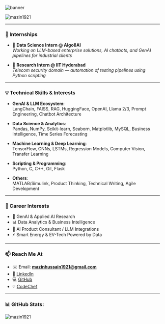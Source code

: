 


![banner](https://github.com/user-attachments/assets/9cb0069f-9957-44a1-b798-a2f269dcea13)




<p align="left">
  <img src="https://komarev.com/ghpvc/?username=mazin1921&label=Profile%20views&color=0e75b6&style=flat" alt="mazin1921" />
</p>



---

### 💼 Internships

- 🔭 **Data Science Intern @ Algo8AI**  
  *Working on LLM-based enterprise solutions, AI chatbots, and GenAI pipelines for industrial clients*

- 📡 **Research Intern @ IIT Hyderabad**  
  *Telecom security domain — automation of testing pipelines using Python scripting*

---

### 💡 Technical Skills & Interests

- **GenAI & LLM Ecosystem**:  
  LangChain, FAISS, RAG, HuggingFace, OpenAI, Llama 2/3, Prompt Engineering, Chatbot Architecture

- **Data Science & Analytics**:  
  Pandas, NumPy, Scikit-learn, Seaborn, Matplotlib, MySQL, Business Intelligence, Time Series Forecasting

- **Machine Learning & Deep Learning**:  
  TensorFlow, CNNs, LSTMs, Regression Models, Computer Vision, Transfer Learning

- **Scripting & Programming**:  
  Python, C, C++, Git, Flask

- **Others**:  
  MATLAB/Simulink, Product Thinking, Technical Writing, Agile Development

---

### 👀 Career Interests

- 🔬 GenAI & Applied AI Research  
- 📊 Data Analytics & Business Intelligence  
- 🧠 AI Product Consultant / LLM Integrations  
- ⚡ Smart Energy & EV-Tech Powered by Data  

---

### 📫 Reach Me At

- ✉️ Email: **mazinhussain1921@gmail.com**  
- 🔗 [LinkedIn](https://www.linkedin.com/in/mazin-hussain-338348ab)  
- 💻 [GitHub](https://github.com/Mazin1921)  
- 💡 [CodeChef](https://www.codechef.com/users/mazin19)

---

<h3 align="left">📊 GitHub Stats:</h3>
<p><img align="center" src="https://github-readme-streak-stats.herokuapp.com/?user=mazin1921&" alt="mazin1921" /></p>
